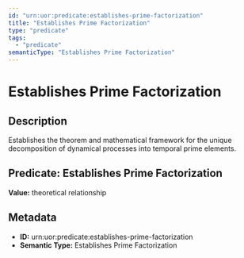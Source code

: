 ```yaml
---
id: "urn:uor:predicate:establishes-prime-factorization"
title: "Establishes Prime Factorization"
type: "predicate"
tags:
  - "predicate"
semanticType: "Establishes Prime Factorization"
---
```


# Establishes Prime Factorization

## Description

Establishes the theorem and mathematical framework for the unique decomposition of dynamical processes into temporal prime elements.

## Predicate: Establishes Prime Factorization

**Value:** theoretical relationship

## Metadata

- **ID:** urn:uor:predicate:establishes-prime-factorization
- **Semantic Type:** Establishes Prime Factorization
